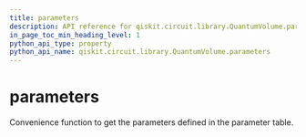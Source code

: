 ```yaml
---
title: parameters
description: API reference for qiskit.circuit.library.QuantumVolume.parameters
in_page_toc_min_heading_level: 1
python_api_type: property
python_api_name: qiskit.circuit.library.QuantumVolume.parameters
---
```


# parameters

Convenience function to get the parameters defined in the parameter table.

